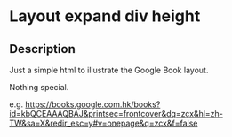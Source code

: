 # Layout expand div height
## Description
Just a simple html to illustrate the Google Book layout.

Nothing special.

e.g. https://books.google.com.hk/books?id=kbQCEAAAQBAJ&printsec=frontcover&dq=zcx&hl=zh-TW&sa=X&redir_esc=y#v=onepage&q=zcx&f=false


